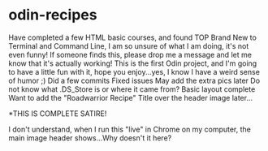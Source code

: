 # odin-recipes
Have completed a few HTML basic courses, and found TOP
Brand New to Terminal and Command Line, I am so unsure of what I am doing, it's not even funny! If someone finds this, please drop me a message and let me know that it's actually working!
This is the first Odin project, and I'm going to have  a little fun with it, hope you enjoy...yes, I know I have a weird sense of humor ;)
Did a few commits
Fixed issues
May add the extra pics later
Do not know what .DS_Store is or where it came from?
Basic layout complete
Want to add the "Roadwarrior Recipe" Title over the header image later...

*THIS IS COMPLETE SATIRE!

I don't understand, when I run this "live" in Chrome on my computer, the main image header shows...Why doesn't it here?
